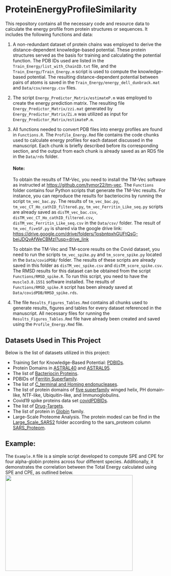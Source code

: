 # ProteinEnergyProfileSimilarity
This repository contains all the necessary code and resource data to calculate the energy profile from protein structures or sequences. It includes the following functions and data:

1. A non-redundant dataset of protein chains was employed to derive the distance-dependent knowledge-based potential. These protein structures served as the basis for training and calculating the potential function. The PDB IDs used are listed in the `Train_Energy/list_with_ChainID.txt` file, and the `Train_Energy/Train_Energy.m` script is used to compute the knowledge-based potential. The resulting distance-dependent potential between pairs of atoms is saved in the `Train_Energy/energy_dell_dunbrack.mat` and `Data/csv/energy.csv` files.

2. The script `Energy_Predictor_Matrix/estimateP.m` was employed to create the energy prediction matrix. The resulting file `Energy_Predictor_Matrix/zzi.mat` generated by `Energy_Predictor_Matrix/Zi.m` was utilized as input for `Energy_Predictor_Matrix/estimateP.m`.

3. All functions needed to convert PDB files into energy profiles are found in `Functions.R`. The `Profile_Energy.Rmd` file contains the code chunks used to calculate energy profiles for each dataset discussed in the manuscript. Each chunk is briefly described before its corresponding section, and the output from each chunk is already saved as an RDS file in the `Data/rds` folder.

    #### Note:
   To obtain the results of TM-Vec, you need to install the TM-Vec software as instructed at https://github.com/tymor22/tm-vec. The `Functions` folder contains four Python scripts that generate the TM-Vec results. For instance, you can reproduce the results for bacteriocins by running the script `tm_vec_bac.py`. The results of `tm_vec_bac.py`, `tm_vec_CT_Ho_cathID_filtered.py`, `tm_vec_Ferritin_Like_seq.py` scripts are already saved  as `disTM_vec_bac.csv`, `disTM_vec_CT_Ho_cathID_filtered.csv`, `disTM_vec_Ferritin_Like_seq.csv` in the `Data/csv/` folder. The result of `tm_vec_fiveSF.py` is shared via the google drive link:
   https://drive.google.com/drive/folders/1osbntpxhGUFtQsG-beiJDQvAfWeCBMzl?usp=drive_link
   

   To obtain the TM-Vec and TM-score results on the Covid dataset, you need to run the scripts `tm_vec_spike.py` and `tm_score_spike.py` located in the `Data/covidPDB/` folder. The results of these scripts are already saved in this folder as `disTM_vec_spike.csv` and `disTM_score_spike.csv`. The RMSD results for this dataset can be obtained from the script `Functions/RMSD_spike.R`. To run this script, you need to have the `muscle3.8.1551` software installed. The results of `Functions/RMSD_spike.R` script has been already saved at `Data/covidPDB/RMSD_spike.rds`.

5. The file `Results_Figures_Tables.Rmd` contains all chunks used to generate results, figures and tables for every dataset referenced in the manuscript. All necessary files for running the `Results_Figures_Tables.Rmd` file have already been created and saved using the `Profile_Energy.Rmd` file.

 ## Datasets Used in This Project
Below is the list of datasets utilized in this project:

- Training Set for Knowledge-Based Potential: [PDBIDs](Train_Energy/list_with_chainID_rm_Olaps.txt).
- Protein Domains in [ASTRAL40](Data/csv/astral-scopedom-seqres-gd-sel-gs-bib-40-2.08.fa) and [ASTRAL95](Data/csv/astral-scopedom-seqres-gd-sel-gs-bib-95-2.08.fa).
- The list of [Bacteriocin Proteins](Data/csv/Bacteriocin.csv).
- PDBIDs of [Ferritin Superfamily](Data/csv/Ferritin_Like_seq.csv).
- The list of [C_terminal and Homing endonucleases](Data/csv/CT_Ho_cathID.csv).
- The list of protein domains of [five superfamily](Data/csv/fiveSF.csv) winged helix, PH domain-like, NTF-like, Ubiquitin-like, and Immunoglobulins.
- Covid19 spike proteins data set [covidPDBIDs](Data/covidPDB/).
- The list of [Drug-Targets](Data/csv/41467_2019_9186_MOESM4_ESM.xlsx).
- The list of protein in [Globin](Data/Globin/Globin.csv) family.
- Large-Scale Proteome Analysis. The protein modesl can be find in the [Large_Scale_SARS2](Data/Large_Scale_SARS2) folder according to the sars_proteom column [SARS_Proteom](Data/Large_Scale_SARS2/sars_proteom.csv).

 ## Example:
The `Example.R` file is a simple script developed to compute SPE and CPE for four alpha-globin proteins across four different species. Additionally, it demonstrates the correlation between the Total Energy calculated using SPE and CPE, as outlined below.
<img src="https://github.com/user-attachments/assets/6229e59f-8869-43f3-b864-94e6ddb8f740" width="400" height="300">
